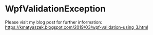 # WpfValidationException

Please visit my blog post for further information: https://kmatyaszek.blogspot.com/2019/03/wpf-validation-using_3.html
